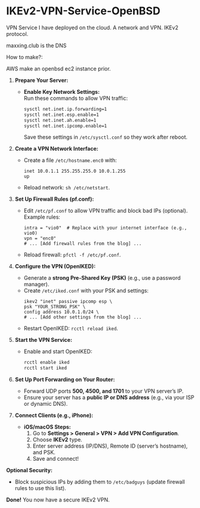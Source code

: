 # IKEv2-VPN-Service-OpenBSD
VPN Service I have deployed on the cloud. A network and VPN. IKEv2 protocol.

maxxing.club is the DNS

How to make?:


 AWS make an  openbsd ec2 instance prior.

1. **Prepare Your Server:**  
   - **Enable Key Network Settings:**  
     Run these commands to allow VPN traffic:  
     ```bash  
     sysctl net.inet.ip.forwarding=1  
     sysctl net.inet.esp.enable=1  
     sysctl net.inet.ah.enable=1  
     sysctl net.inet.ipcomp.enable=1  
     ```  
     Save these settings in `/etc/sysctl.conf` so they work after reboot.  

2. **Create a VPN Network Interface:**  
   - Create a file `/etc/hostname.enc0` with:  
     ```  
     inet 10.0.1.1 255.255.255.0 10.0.1.255  
     up  
     ```  
   - Reload network: `sh /etc/netstart`.

3. **Set Up Firewall Rules (pf.conf):**  
   - Edit `/etc/pf.conf` to allow VPN traffic and block bad IPs (optional). Example rules:  
     ```  
     intra = "vio0"  # Replace with your internet interface (e.g., vio0)  
     vpn = "enc0"  
     # ... [Add firewall rules from the blog] ...  
     ```  
   - Reload firewall: `pfctl -f /etc/pf.conf`.

4. **Configure the VPN (OpenIKED):**  
   - Generate a **strong Pre-Shared Key (PSK)** (e.g., use a password manager).  
   - Create `/etc/iked.conf` with your PSK and settings:  
     ```  
     ikev2 "inet" passive ipcomp esp \  
     psk "YOUR_STRONG_PSK" \  
     config address 10.0.1.0/24 \  
     # ... [Add other settings from the blog] ...  
     ```  
   - Restart OpenIKED: `rcctl reload iked`.

5. **Start the VPN Service:**  
   - Enable and start OpenIKED:  
     ```bash  
     rcctl enable iked  
     rcctl start iked  
     ```

6. **Set Up Port Forwarding on Your Router:**  
   - Forward UDP ports **500, 4500, and 1701** to your VPN server’s IP.  
   - Ensure your server has a **public IP or DNS address** (e.g., via your ISP or dynamic DNS).

7. **Connect Clients (e.g., iPhone):**  
   - **iOS/macOS Steps:**  
     1. Go to **Settings > General > VPN > Add VPN Configuration**.  
     2. Choose **IKEv2** type.  
     3. Enter server address (IP/DNS), Remote ID (server’s hostname), and PSK.  
     4. Save and connect!

**Optional Security:**  
- Block suspicious IPs by adding them to `/etc/badguys` (update firewall rules to use this list).  

**Done!** You now have a secure IKEv2 VPN. 
